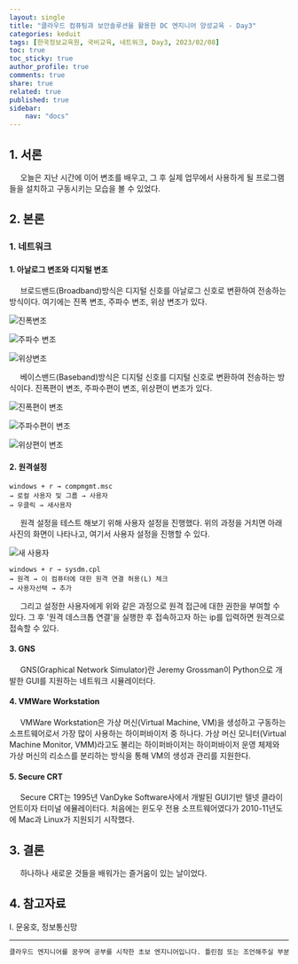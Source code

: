 ```yaml
---
layout: single
title: "클라우드 컴퓨팅과 보안솔루션을 활용한 DC 엔지니어 양성교육 - Day3"
categories: keduit
tags: [한국정보교육원, 국비교육, 네트워크, Day3, 2023/02/08]
toc: true
toc_sticky: true
author_profile: true
comments: true
share: true
related: true
published: true
sidebar: 
    nav: "docs"
---
```


## 1. 서론  

&nbsp;&nbsp;&nbsp;&nbsp; 오늘은 지난 시간에 이어 변조를 배우고, 그 후 실제 업무에서 사용하게 될 프로그램들을 설치하고 구동시키는 모습을 볼 수 있었다.

## 2. 본론  

### 1. 네트워크   

#### 1. 아날로그 변조와 디지털 변조  

&nbsp;&nbsp;&nbsp;&nbsp; 브로드밴드(Broadband)방식은 디지털 신호를 아날로그 신호로 변환하여 전송하는 방식이다. 여기에는 진폭 변조, 주파수 변조, 위상 변조가 있다.   

![진폭변조](https://user-images.githubusercontent.com/124491456/217402068-395c51f2-af18-4570-b9a7-9d211911f49b.png)

![주파수 변조](https://user-images.githubusercontent.com/124491456/217402085-a84305f7-f0e8-4002-95d6-27ee67b6c2e6.png)

![위상변조](https://user-images.githubusercontent.com/124491456/217402092-63dd36c3-8186-4a04-9e0b-7d9f18f3fc36.png)

&nbsp;&nbsp;&nbsp;&nbsp; 베이스밴드(Baseband)방식은 디지털 신호를 디지털 신호로 변환하여 전송하는 방식이다. 진폭편이 변조, 주파수편이 변조, 위상편이 변조가 있다.

![진폭편이 변조](https://user-images.githubusercontent.com/124491456/217402314-9e1b8985-71c6-44ae-aa2c-53ed7f9836f7.png)

![주파수편이 변조](https://user-images.githubusercontent.com/124491456/217402333-b4fe49a1-c4c0-4980-8983-3b668807e14a.png)

![위상편이 변조](https://user-images.githubusercontent.com/124491456/217402347-2bad90d6-f171-45e8-8dde-9f16d51309dd.png)

#### 2. 원격설정

```
windows + r → compmgmt.msc
→ 로컬 사용자 및 그룹 → 사용자 
→ 우클릭 → 새사용자
```

&nbsp;&nbsp;&nbsp;&nbsp; 원격 설정을 테스트 해보기 위해 사용자 설정을 진행했다. 위의 과정을 거치면 아래 사진의 화면이 나타나고, 여기서 사용자 설정을 진행할 수 있다.

![새 사용자](https://user-images.githubusercontent.com/124491456/217403433-0b6f3d04-5452-40d0-ae44-1dc425ba782c.png)

```
windows + r → sysdm.cpl
→ 원격 → 이 컴퓨터에 대한 원격 연결 허용(L) 체크  
→ 사용자선택 → 추가
```

&nbsp;&nbsp;&nbsp;&nbsp; 그리고 설정한 사용자에게 위와 같은 과정으로 원격 접근에 대한 권한을 부여할 수 있다. 그 후 '원격 데스크톱 연결'을 실행한 후 접속하고자 하는 ip를 입력하면 원격으로 접속할 수 있다.

#### 3. GNS

&nbsp;&nbsp;&nbsp;&nbsp; GNS(Graphical Network Simulator)란 Jeremy Grossman이 Python으로 개발한 GUI를 지원하는 네트워크 시뮬레이터다.

#### 4. VMWare Workstation

&nbsp;&nbsp;&nbsp;&nbsp; VMWare Workstation은 가상 머신(Virtual Machine, VM)을 생성하고 구동하는 소프트웨어로서 가장 많이 사용하는 하이퍼바이저 중 하나다. 가상 머신 모니터(Virtual Machine Monitor, VMM)라고도 불리는 하이퍼바이저는 하이퍼바이저 운영 체제와 가상 머신의 리소스를 분리하는 방식을 통해 VM의 생성과 관리를 지원한다.

#### 5. Secure CRT

&nbsp;&nbsp;&nbsp;&nbsp; Secure CRT는 1995년 VanDyke Software사에서 개발된 GUI기반 텔넷 클라이언트이자 터미널 에뮬레이터다. 처음에는 윈도우 전용 소프트웨어였다가 2010-11년도에 Mac과 Linux가 지원되기 시작했다.

## 3. 결론  

&nbsp;&nbsp;&nbsp;&nbsp; 하나하나 새로운 것들을 배워가는 즐거움이 있는 날이었다.

## 4. 참고자료  

Ⅰ. 문웅호, 정보통신망   

---

```bash
클라우드 엔지니어를 꿈꾸며 공부를 시작한 초보 엔지니어입니다. 틀린점 또는 조언해주실 부분이 있으시면 친절하게 댓글 부탁드립니다. 방문해 주셔서 감사합니다 :)
```
